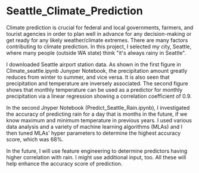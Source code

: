 # Seattle_Climate_Prediction
Climate prediction is crucial for federal and local governments, farmers, and tourist agencies in order to plan well in advance for any decision-making or get ready for any likely weather/climate extremes. There are many factors contributing to climate prediction. In this project, I selected my city, Seattle, where many people (outside WA state) think  "it's always rainy in Seattle". 

I downloaded Seattle airport station data. As shown in the first figure in Climate_seattle.ipynb Junyper Notebook, the precipitation amount greatly reduces from winter to summer, and vice versa. It is also seen that precipitation and temperature are inversely associated. The second figure shows that monthly temperature can be used as a predictor for monthly precipitation via a linear regression showing a correlation coefficient of 0.9. 

In the second Jnyper Notebook (Predict_Seattle_Rain.ipynb), I investigated the accuracy of predicting rain for a day that is months in the future, if we know maximum and minimum temperature in previous years. I used various data analysis and a variety of machine learning algorithms (MLAs) and I then tuned MLAs' hyper parameters to determine the highest accuracy score, which was 68%. 

In the future, I will use feature engineering to determine predictors having higher correlation with rain. I might use additional input, too. All these will help enhance the accuracy score of prediction.
